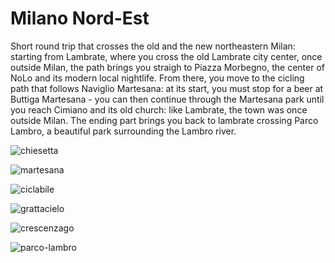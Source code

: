 # Milano Nord-Est

Short round trip that crosses the old and the new northeastern Milan: starting from Lambrate, where you cross the old Lambrate city center, once outside Milan, the path brings you straigh to Piazza Morbegno, the center of NoLo and its modern local nightlife.
From there, you move to the cicling path that follows Naviglio Martesana: at its start, you must stop for a beer at
Buttiga Martesana - you can then continue through the Martesana park until you reach Cimiano and its old church: like Lambrate, the town was once outside Milan.
The ending part brings you back to lambrate crossing Parco Lambro, a beautiful park surrounding the Lambro river.

![chiesetta](https://user-images.githubusercontent.com/6418684/81870053-6b2c5080-9575-11ea-918d-cfd3934f0068.jpg)

![martesana](https://user-images.githubusercontent.com/6418684/81870466-2ce36100-9576-11ea-9a82-e57d9b730d23.jpg)

![ciclabile](https://user-images.githubusercontent.com/6418684/81870513-484e6c00-9576-11ea-9a9d-95a6f602805e.jpg)

![grattacielo](https://user-images.githubusercontent.com/6418684/81870363-f9083b80-9575-11ea-9f40-e400e12bc622.jpg)

![crescenzago](https://user-images.githubusercontent.com/6418684/81870694-b3983e00-9576-11ea-9954-ad47c1be3032.jpg)

![parco-lambro](https://user-images.githubusercontent.com/6418684/81870748-d0cd0c80-9576-11ea-9b91-833f68cc55ba.jpg)
